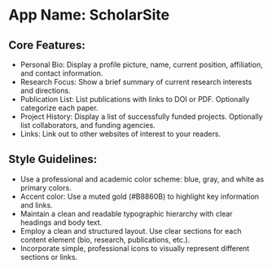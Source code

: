 # **App Name**: ScholarSite

## Core Features:

- Personal Bio: Display a profile picture, name, current position, affiliation, and contact information.
- Research Focus: Show a brief summary of current research interests and directions.
- Publication List: List publications with links to DOI or PDF.  Optionally categorize each paper.
- Project History: Display a list of successfully funded projects.  Optionally list collaborators, and funding agencies.
- Links: Link out to other websites of interest to your readers.

## Style Guidelines:

- Use a professional and academic color scheme: blue, gray, and white as primary colors.
- Accent color: Use a muted gold (#B8860B) to highlight key information and links.
- Maintain a clean and readable typographic hierarchy with clear headings and body text.
- Employ a clean and structured layout. Use clear sections for each content element (bio, research, publications, etc.).
- Incorporate simple, professional icons to visually represent different sections or links.